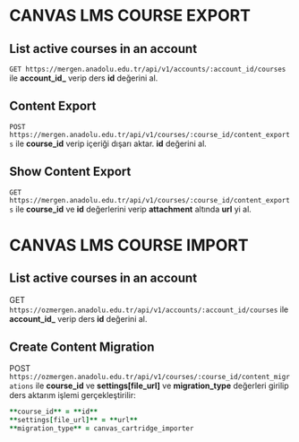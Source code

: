 # CANVAS LMS COURSE EXPORT

## List active courses in an account
`GET https://mergen.anadolu.edu.tr/api/v1/accounts/:account_id/courses` ile **account_id_** verip ders **id** değerini al.

## Content Export
`POST https://mergen.anadolu.edu.tr/api/v1/courses/:course_id/content_exports` ile **course_id** verip içeriği dışarı aktar. **id** değerini al.

## Show Content Export
`GET https://mergen.anadolu.edu.tr/api/v1/courses/:course_id/content_exports` ile **course_id** ve **id** değerlerini verip **attachment** altında **url** yi al.


# CANVAS LMS COURSE IMPORT
## List active courses in an account
GET `https://ozmergen.anadolu.edu.tr/api/v1/accounts/:account_id/courses` ile **account_id_** verip ders **id** değerini al.

## Create Content Migration
POST `https://ozmergen.anadolu.edu.tr/api/v1/courses/:course_id/content_migrations` ile **course_id** ve **settings[file_url]** ve **migration_type** değerleri girilip ders aktarım işlemi gerçekleştirilir:

```ruby
**course_id** = **id**
**settings[file_url]** = **url**
**migration_type** = canvas_cartridge_importer
```
